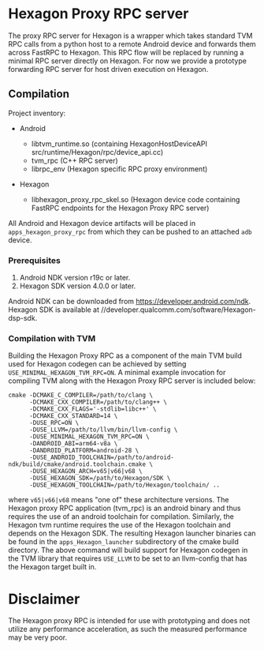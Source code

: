 <!--- Licensed to the Apache Software Foundation (ASF) under one -->
<!--- or more contributor license agreements.  See the NOTICE file -->
<!--- distributed with this work for additional information -->
<!--- regarding copyright ownership.  The ASF licenses this file -->
<!--- to you under the Apache License, Version 2.0 (the -->
<!--- "License"); you may not use this file except in compliance -->
<!--- with the License.  You may obtain a copy of the License at -->

<!---   http://www.apache.org/licenses/LICENSE-2.0 -->

<!--- Unless required by applicable law or agreed to in writing, -->
<!--- software distributed under the License is distributed on an -->
<!--- "AS IS" BASIS, WITHOUT WARRANTIES OR CONDITIONS OF ANY -->
<!--- KIND, either express or implied.  See the License for the -->
<!--- specific language governing permissions and limitations -->
<!--- under the License. -->
# Hexagon Proxy RPC server

The proxy RPC server for Hexagon is a wrapper which takes standard TVM RPC calls from a python host
to a remote Android device and forwards them across FastRPC to Hexagon. This RPC flow will be replaced 
by running a minimal RPC server directly on Hexagon. For now we provide a prototype forwarding RPC server 
for host driven execution on Hexagon.

## Compilation

Project inventory: 
* Android
  * libtvm_runtime.so (containing HexagonHostDeviceAPI src/runtime/Hexagon/rpc/device_api.cc)
  * tvm_rpc (C++ RPC server)
  * librpc_env (Hexagon specific RPC proxy environment)
    
* Hexagon
  * libhexagon_proxy_rpc_skel.so (Hexagon device code containing FastRPC endpoints for the Hexagon Proxy RPC server)

All Android and Hexagon device artifacts will be placed in `apps_hexagon_proxy_rpc` from which they can be pushed
to an attached `adb` device.

### Prerequisites

1. Android NDK version r19c or later.
2. Hexagon SDK version 4.0.0 or later.

Android NDK can be downloaded from https://developer.android.com/ndk.
Hexagon SDK is available at //developer.qualcomm.com/software/Hexagon-dsp-sdk.

### Compilation with TVM

Building the Hexagon Proxy RPC as a component of the main TVM build
used for Hexagon codegen can be achieved by setting `USE_MINIMAL_HEXAGON_TVM_RPC=ON`.
A minimal  example invocation for compiling TVM along with the Hexagon Proxy RPC server 
is included below:

```
cmake -DCMAKE_C_COMPILER=/path/to/clang \
      -DCMAKE_CXX_COMPILER=/path/to/clang++ \
      -DCMAKE_CXX_FLAGS='-stdlib=libc++' \
      -DCMAKE_CXX_STANDARD=14 \
      -DUSE_RPC=ON \
      -DUSE_LLVM=/path/to/llvm/bin/llvm-config \
      -DUSE_MINIMAL_HEXAGON_TVM_RPC=ON \
      -DANDROID_ABI=arm64-v8a \
      -DANDROID_PLATFORM=android-28 \
      -DUSE_ANDROID_TOOLCHAIN=/path/to/android-ndk/build/cmake/android.toolchain.cmake \
      -DUSE_HEXAGON_ARCH=v65|v66|v68 \
      -DUSE_HEXAGON_SDK=/path/to/Hexagon/SDK \
      -DUSE_HEXAGON_TOOLCHAIN=/path/to/Hexagon/toolchain/ ..
```

where `v65|v66|v68` means "one of" these architecture versions.
The Hexagon proxy RPC application (tvm_rpc) is an android binary and thus requires the use 
of an android toolchain for compilation. Similarly, the Hexagon tvm runtime 
requires the use of the Hexagon toolchain and depends on the Hexagon SDK. The 
resulting Hexagon launcher binaries can be found in the `apps_Hexagon_launcher`
subdirectory of the cmake build directory. The above command
will build support for Hexagon codegen in the TVM library that requires 
`USE_LLVM` to be set to an llvm-config that has the Hexagon target built in.


# Disclaimer

The Hexagon proxy RPC is intended for use with prototyping and does not utilize any
performance acceleration, as such the measured performance may be very poor.

